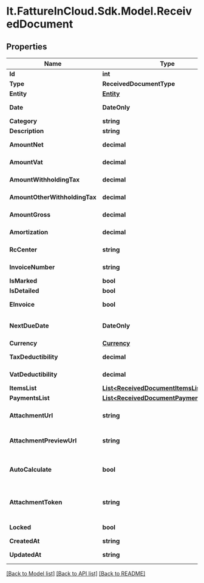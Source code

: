 # It.FattureInCloud.Sdk.Model.ReceivedDocument

## Properties

Name | Type | Description | Notes
------------ | ------------- | ------------- | -------------
**Id** | **int** | Received document id | [optional] 
**Type** | **ReceivedDocumentType** |  | [optional] 
**Entity** | [**Entity**](Entity.md) |  | [optional] 
**Date** | **DateOnly** | Received document date [defaults to today&#39;s date] | [optional] 
**Category** | **string** | Received document category | [optional] 
**Description** | **string** | Received document description | [optional] 
**AmountNet** | **decimal** | Received document total net amount | [optional] 
**AmountVat** | **decimal** | Received document total vat amount | [optional] 
**AmountWithholdingTax** | **decimal** | Received document withholding tax amount | [optional] 
**AmountOtherWithholdingTax** | **decimal** | Received document other withholding tax amount | [optional] 
**AmountGross** | **decimal** | [Read Only] Received document total gross amount | [optional] [readonly] 
**Amortization** | **decimal** | Received document amortization value | [optional] 
**RcCenter** | **string** | Received document revenue center | [optional] 
**InvoiceNumber** | **string** | Received document invoice number | [optional] 
**IsMarked** | **bool** | Received document is marked | [optional] 
**IsDetailed** | **bool** | Received document has items | [optional] 
**EInvoice** | **bool** | [Read Only] Received document is an e-invoice | [optional] 
**NextDueDate** | **DateOnly** | [Read Only] Received document date of the next not paid payment | [optional] [readonly] 
**Currency** | [**Currency**](Currency.md) |  | [optional] 
**TaxDeductibility** | **decimal** | Received document tax deducibility percentage | [optional] 
**VatDeductibility** | **decimal** | Received document vat deducibility percentage | [optional] 
**ItemsList** | [**List&lt;ReceivedDocumentItemsListItem&gt;**](ReceivedDocumentItemsListItem.md) |  | [optional] 
**PaymentsList** | [**List&lt;ReceivedDocumentPaymentsListItem&gt;**](ReceivedDocumentPaymentsListItem.md) |  | [optional] 
**AttachmentUrl** | **string** | [Temporary] [Read Only] Received document url of the attached file | [optional] [readonly] 
**AttachmentPreviewUrl** | **string** | [Temporary] [Read Only] Received document url of the attachment preview | [optional] [readonly] 
**AutoCalculate** | **bool** | Received document total items amount and total payments amount can differ if this field is set to false | [optional] 
**AttachmentToken** | **string** | [Write Only] Received document attachment token returned by POST /received_documents/attachment | [optional] 
**Locked** | **bool** | Received Document can&#39;t be edited | [optional] 
**CreatedAt** | **string** | Received document creation date | [optional] 
**UpdatedAt** | **string** | Received document last update date | [optional] 

[[Back to Model list]](../../README.md#documentation-for-models) [[Back to API list]](../../README.md#documentation-for-api-endpoints) [[Back to README]](../../README.md)

